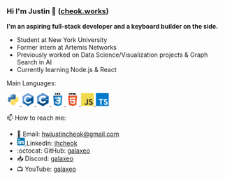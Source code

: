 ### Hi I'm Justin 👋 ([cheok.works](https://cheok.works))
**I'm an aspiring full-stack developer and a keyboard builder on the side.**

- Student at New York University
- Former intern at Artemis Networks
- Previously worked on Data Science/Visualization projects & Graph Search in AI
- Currently learning Node.js & React

Main Languages:

  <a href="https://www.python.org" target="_blank"> <img src="https://raw.githubusercontent.com/devicons/devicon/master/icons/python/python-original.svg" alt="python" width="30" height="30"/> </a><a href="https://www.cprogramming.com/" target="_blank"> <img src="https://raw.githubusercontent.com/devicons/devicon/master/icons/c/c-original.svg" alt="c" width="30" height="30"/> </a> <a href="https://www.w3schools.com/cpp/" target="_blank"> <img src="https://raw.githubusercontent.com/devicons/devicon/master/icons/cplusplus/cplusplus-original.svg" alt="cplusplus" width="30" height="30"/> </a> <a href="https://www.w3schools.com/css/" target="_blank"> <img src="https://raw.githubusercontent.com/devicons/devicon/master/icons/css3/css3-original-wordmark.svg" alt="css3" width="30" height="30"/> </a><a href="https://www.w3.org/html/" target="_blank"> <img src="https://raw.githubusercontent.com/devicons/devicon/master/icons/html5/html5-original-wordmark.svg" alt="html5" width="30" height="30"/> </a> <a href="https://developer.mozilla.org/en-US/docs/Web/JavaScript" target="_blank"> <img src="https://raw.githubusercontent.com/devicons/devicon/master/icons/javascript/javascript-original.svg" alt="javascript" width="30" height="30"/> </a><a href="https://www.typescriptlang.org/" target="_blank"> <img src="https://raw.githubusercontent.com/devicons/devicon/master/icons/typescript/typescript-original.svg" alt="typescript" width="30" height="30"/> </a>

📫 How to reach me:
- :email: Email: [hwjustincheok@gmail.com](mailto:hwjustincheok@gmail.com)
- <a href="https://www.linkedin.com/in/jhcheok/" target="_blank"> <img src="https://raw.githubusercontent.com/devicons/devicon/master/icons/linkedin/linkedin-original.svg" alt="linkedin" width="18" height="18"/> </a> LinkedIn: [jhcheok](https://www.linkedin.com/in/jhcheok/)
- :octocat: GitHub: [galaxeo](https://github.com/galaxeo)
- 📥 Discord: [galaxeo](https://discord.com/users/145233783098966016)
- :tv: YouTube: [galaxeo](https://www.youtube.com/@galaxeo)
